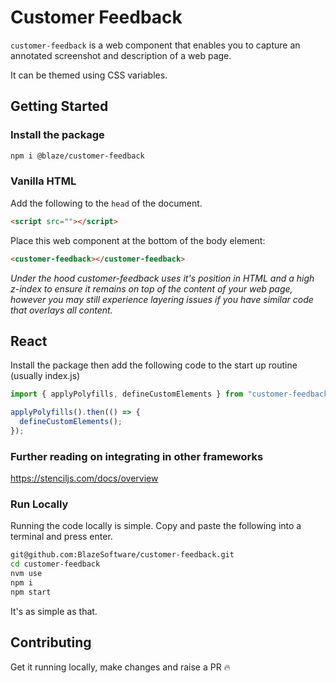 # Customer Feedback

`customer-feedback` is a web component that enables you to capture an annotated screenshot and description of a web page.

It can be themed using CSS variables.
## Getting Started

### Install the package

```bash
npm i @blaze/customer-feedback
```

### Vanilla HTML

Add the following to the `head` of the document.

```html
<script src=""></script>
```

Place this web component at the bottom of the body element:

```html
<customer-feedback></customer-feedback>
```

_Under the hood customer-feedback uses it's position in HTML and a high z-index to ensure it remains on top of the content of your web page, however you may still experience layering issues if you have similar code that overlays all content._

## React

Install the package then add the following code to the start up routine (usually index.js)

```js
import { applyPolyfills, defineCustomElements } from "customer-feedback/loader";

applyPolyfills().then(() => {
  defineCustomElements();
});
```

### Further reading on integrating in other frameworks
https://stenciljs.com/docs/overview

### Run Locally

Running the code locally is simple. Copy and paste the following into a terminal and press enter.

```bash
git@github.com:BlazeSoftware/customer-feedback.git
cd customer-feedback
nvm use
npm i
npm start
```

It's as simple as that.

## Contributing

Get it running locally, make changes and raise a PR 🔥
